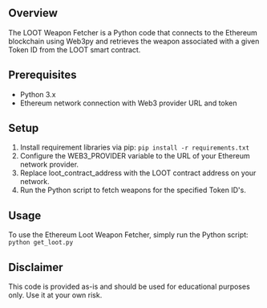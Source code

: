 ## Overview

The LOOT Weapon Fetcher is a Python code that connects to the Ethereum blockchain using Web3py and retrieves the weapon associated with a given Token ID from the LOOT smart contract.

## Prerequisites

- Python 3.x
- Ethereum network connection with Web3 provider URL and token

## Setup

1. Install requirement libraries via pip: `pip install -r requirements.txt`
2. Configure the WEB3_PROVIDER variable to the URL of your Ethereum network provider.
3. Replace loot_contract_address with the LOOT contract address on your network.
4. Run the Python script to fetch weapons for the specified Token ID's.

## Usage

To use the Ethereum Loot Weapon Fetcher, simply run the Python script:
`python get_loot.py`

## Disclaimer

This code is provided as-is and should be used for educational purposes only. Use it at your own risk.